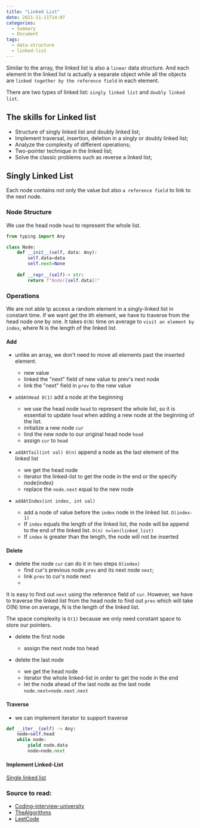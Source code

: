 ```yaml
---
title: "Linked List"
date: 2021-11-11T14:07
categories:
  - Summary
  - Document
tags:
  - data-structure
  - linked-list
---
```


Similar to the array, the linked list is also a `linear` data structure. And each element in the linked list is actually a separate object while all the objects are `linked together by the reference field` in each element.

There are two types of linked list: `singly linked list` and `doubly linked list`.

## The skills for Linked list
* Structure of singly linked list and doubly linked list;
* Implement traversal, insertion, deletion in a singly or doubly linked list;
* Analyze the complexity of different operations;
* Two-pointer technique in the linked list;
* Solve the classic problems such as reverse a linked list;


## Singly Linked List

Each node contains not only the value but also `a reference field` to link to the next node.


### Node Structure

We use the head node `head` to represent the whole list.

```python
from typing import Any

class Node:
    def __init__(self, data: Any):
        self.data=data
        self.next=None
    
    def __repr__(self)-> str:
        return f"Node({self.data})"
```

### Operations

We are not able tp access a random element in a singly-linked list in constant time. If we want get the ith element, we have to traverse from the head node one by one. It takes `O(N)` time on average to `visit an element by index`, where N is the length of the linked list.  


#### Add

* unlike an array, we don't need to move all elements past the inserted element.
  * new value
  * linked the "next" field of new value to prev's next node
  * link the "next" field in `prev` to the new value

* `addAtHead O(1)` add a node at the beginning
  * we use the head node `head` to represent the whole list, so it is essential to update `head` when adding a new node at the beginning of the list.
  * initialize a new node `cur`
  * lind the new node to our original head node `head`
  * assign `cur` to `head`

* `addAtTail(int val) O(n)` append a node as the last element of the linked list
  * we get the head node
  * iterator the linked-list to get the node in the end or the specify node(index)
  * replace the `node.next` equal to the new node

* `addAtIndex(int index, int val)` 
  * add a node of value before the `index` node in the linked list. `O(index-1)`
  * If `index` equals the length of the linked list, the node will be append to the end of the linked list. `O(n) n=len(linked_list)`
  * If `index` is greater than the length, the node will not be inserted


#### Delete

* delete the node `cur` can do it in two steps `O(index)`
  * find cur's previous node `prev` and its next node `next`;
  * link `prev` to cur's node next
  * 

It is easy to find out `next` using the reference field of `cur`. However, we have to traverse the linked list from the head node to find out `prev` which will take O(N) time on average, N is the length of the linked list.  

The space complexity is `O(1)` because we only need constant space to store our pointers.

* delete the first node
  * assign the next node too head

* delete the last node
  * we get the head node
  * iterator the whole linked-list in order to get the node in the end
  * let the node ahead of the last node as the last node `node.next=node.next.next`

#### Traverse

* we can implement iterator to support traverse

```python
def __iter__(self) -> Any:
    node=self.head
    while node:
        yield node.data
        node=node.next
```

#### Implement Linked-List

[Single linked list](https://github.com/hololandscape/sicp/blob/main/python/data_structures/linked_list/single_linkerd_list.py)

 ### __Source to read:__
* [Coding-interview-university](https://github.com/jwasham/coding-interview-university)  
* [TheAlgorithms](https://github.com/TheAlgorithms/Python)
* [LeetCode](https://leetcode.com/explore/learn/card/linked-list/209/singly-linked-list/1290/)